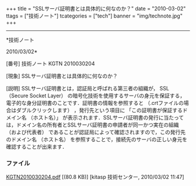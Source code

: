 ﻿+++
title = "SSLサーバ証明書とは具体的に何なのか？"
date = "2010-03-02"
ttags = ["技術ノート"]
tcategories = ["tech"]
banner = "img/technote.jpg"
+++

-----------------------------------------------------------------------------------------------------------------------------

*技術ノート

2010/03/02*


[番号]
技術ノート KGTN 2010030204

[現象]
SSLサーバ証明書とは具体的に何なのか？

[説明]
SSLサーバ証明書とは，認証局と呼ばれる第三者の組織が， SSL （Secure
Socket Layer）
の暗号化技術を使用するサーバの身元を保証する，電子的な身分証明書のことです．証明書の情報を参照すると
（.crtファイルの場合はダブルクリックします） ，発行先という項目に
「この証明書が保証するドメイン名 （ホスト名）」
が表示されます．SSLサーバ証明書の発行に当たっては，ドメイン名の所有者とSSLサーバ証明書の申請者が同一かつ実在の組織
（および代表者）
であることが認証局によって確認されますので，この発行先のドメイン名
（ホスト名）
を参照することで，接続先のサーバの正しい身元を確認することが出来ます．


### ファイル

 
 


[KGTN2010030204.pdf](http://techreport.kitasp.net/attachments/download/75/KGTN2010030204.pdf)
 [(80.8 KB)] [kitasp 技術センター, 2010/03/02
11:47]


 


 


